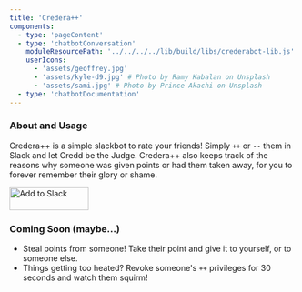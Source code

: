 ```yaml
---
title: 'Credera++'
components: 
  - type: 'pageContent'
  - type: 'chatbotConversation'
    moduleResourcePath: '../../../../lib/build/libs/crederabot-lib.js'
    userIcons:
      - 'assets/geoffrey.jpg'
      - 'assets/kyle-d9.jpg' # Photo by Ramy Kabalan on Unsplash
      - 'assets/sami.jpg' # Photo by Prince Akachi on Unsplash
  - type: 'chatbotDocumentation'
---
```


### About and Usage

Credera++ is a simple slackbot to rate your friends! Simply `++` or `--` them in Slack and let Credd be the Judge. 
Credera++ also keeps track of the reasons why someone was given points or had them taken away, for you to forever 
remember their glory or shame.

<a href="https://slack.com/oauth/authorize?client_id=402674575044.402789997363&scope=channels:history,chat:write:bot,bot"><img alt="Add to Slack" height="40" width="139" src="https://platform.slack-edge.com/img/add_to_slack.png" srcset="https://platform.slack-edge.com/img/add_to_slack.png 1x, https://platform.slack-edge.com/img/add_to_slack@2x.png 2x" /></a>

### Coming Soon (maybe...)

- Steal points from someone! Take their point and give it to yourself, or to someone else.
- Things getting too heated? Revoke someone's `++` privileges for 30 seconds and watch them squirm! 
